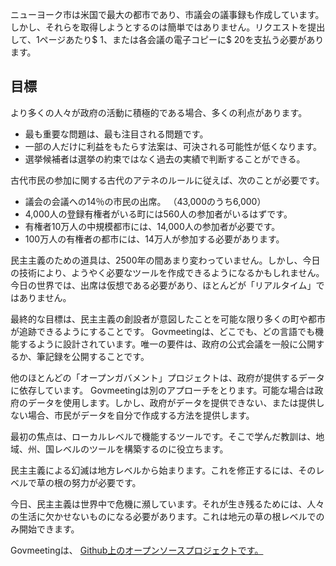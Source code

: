 <!-- Do not edit this file. It was translated by Google. -->

<p>ニューヨーク市は米国で最大の都市であり、市議会の議事録も作成しています。しかし、それらを取得しようとするのは簡単ではありません。リクエストを提出して、1ページあたり$ 1、または各会議の電子コピーに$ 20を支払う必要があります。 </p>
<h2>目標</h2>
<p>より多くの人々が政府の活動に積極的である場合、多くの利点があります。 </p>

<ul>
<li>最も重要な問題は、最も注目される問題です。 </li>
<li>一部の人だけに利益をもたらす法案は、可決される可能性が低くなります。 </li>
<li>選挙候補者は選挙の約束ではなく過去の実績で判断することができる。 </li>
</ul>
<p>古代市民の参加に関する古代のアテネのルールに従えば、次のことが必要です。 </p>

<ul>
<li>議会の会議への14％の市民の出席。 （43,000のうち6,000） </li>
<li> 4,000人の登録有権者がいる町には560人の参加者がいるはずです。 </li>
<li>有権者10万人の中規模都市には、14,000人の参加者が必要です。 </li>
<li> 100万人の有権者の都市には、14万人が参加する必要があります。 </li>
</ul>
<p>民主主義のための道具は、2500年の間あまり変わっていません。しかし、今日の技術により、ようやく必要なツールを作成できるようになるかもしれません。今日の世界では、出席は仮想である必要があり、ほとんどが「リアルタイム」ではありません。 </p>

<p>最終的な目標は、民主主義の創設者が意図したことを可能な限り多くの町や都市が追跡できるようにすることです。 Govmeetingは、どこでも、どの言語でも機能するように設計されています。唯一の要件は、政府の公式会議を一般に公開するか、筆記録を公開することです。 </p>

<p>他のほとんどの「オープンガバメント」プロジェクトは、政府が提供するデータに依存しています。 Govmeetingは別のアプローチをとります。可能な場合は政府のデータを使用します。しかし、政府がデータを提供できない、または提供しない場合、市民がデータを自分で作成する方法を提供します。 </p>

<p>最初の焦点は、ローカルレベルで機能するツールです。そこで学んだ教訓は、地域、州、国レベルのツールを構築するのに役立ちます。 </p>

<p>民主主義による幻滅は地方レベルから始まります。これを修正するには、そのレベルで草の根の努力が必要です。 </p>

<p>今日、民主主義は世界中で危機に瀕しています。それが生き残るためには、人々の生活に欠かせないものになる必要があります。これは地元の草の根レベルでのみ開始できます。 </p>

<p> Govmeetingは、 <a href="https://github.com/govmeeting/govmeeting">Github上のオープンソースプロジェクトです。</a> </p>
